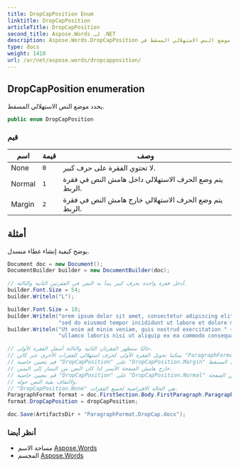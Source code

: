 ```yaml
---
title: DropCapPosition Enum
linktitle: DropCapPosition
articleTitle: DropCapPosition
second_title: Aspose.Words لـ .NET
description: Aspose.Words.DropCapPosition تعداد. يحدد موضع النص الاستهلالي المسقط في C#.
type: docs
weight: 1410
url: /ar/net/aspose.words/dropcapposition/
---
```

## DropCapPosition enumeration

يحدد موضع النص الاستهلالي المسقط.

```csharp
public enum DropCapPosition
```

### قيم

| اسم | قيمة | وصف |
| --- | --- | --- |
| None | `0` | لا تحتوي الفقرة على حرف كبير. |
| Normal | `1` | يتم وضع الحرف الاستهلالي داخل هامش النص في فقرة الربط. |
| Margin | `2` | يتم وضع الحرف الاستهلالي خارج هامش النص في فقرة الربط. |

## أمثلة

يوضح كيفية إنشاء غطاء منسدل.

```csharp
Document doc = new Document();
DocumentBuilder builder = new DocumentBuilder(doc);

// أدخل فقرة واحدة بحرف كبير يبدأ به النص في الفقرتين الثانية والثالثة.
builder.Font.Size = 54;
builder.Writeln("L");

builder.Font.Size = 18;
builder.Writeln("orem ipsum dolor sit amet, consectetur adipiscing elit, " +
                "sed do eiusmod tempor incididunt ut labore et dolore magna aliqua. ");
builder.Writeln("Ut enim ad minim veniam, quis nostrud exercitation " +
                "ullamco laboris nisi ut aliquip ex ea commodo consequat.");

// حاليًا ستظهر الفقرتان الثانية والثالثة أسفل الفقرة الأولى.
// يمكننا تحويل الفقرة الأولى كحرف استهلالي للفقرات الأخرى عبر كائن "ParagraphFormat" الخاص بها.
// قم بتعيين خاصية "DropCapPosition" على "DropCapPosition.Margin" لوضع الحد الأقصى المسقط
// خارج هامش الصفحة الأيسر إذا كان النص من اليسار إلى اليمين.
// قم بتعيين خاصية "DropCapPosition" على "DropCapPosition.Normal" لوضع الحرف الاستهلالي المسقط داخل هوامش الصفحة
// ولالتفاف بقية النص حوله.
// "DropCapPosition.None" هي الحالة الافتراضية لجميع الفقرات.
ParagraphFormat format = doc.FirstSection.Body.FirstParagraph.ParagraphFormat;
format.DropCapPosition = dropCapPosition;

doc.Save(ArtifactsDir + "ParagraphFormat.DropCap.docx");
```

### أنظر أيضا

* مساحة الاسم [Aspose.Words](../../aspose.words/)
* المجسم [Aspose.Words](../../)
